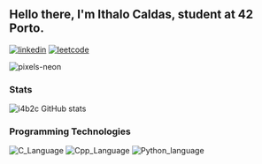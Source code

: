 ## Hello there, I'm Ithalo Caldas, student at 42 Porto.

[![linkedin](https://img.shields.io/badge/LinkedIn-0077B5?style=for-the-badge&logo=linkedin&logoColor=white)](https://www.linkedin.com/in/ithalo-barbosa-caldas-a65218246/)
[![leetcode](https://img.shields.io/badge/-LeetCode-FFA116?style=for-the-badge&logo=LeetCode&logoColor=black)](https://leetcode.com/traiguuhh/)

![pixels-neon](https://github.com/i4b2c/i4b2c/assets/117470349/ab7983b7-a705-4443-bf61-9dc7bee321cf)

### Stats

![i4b2c GitHub stats](https://github-readme-stats.vercel.app/api?username=i4b2c&show_icons=true&theme=radical)

### Programming Technologies

![C_Language](https://img.shields.io/badge/C-00599C?style=for-the-badge&logo=c&logoColor=white)
![Cpp_Language](https://img.shields.io/badge/C%2B%2B-00599C?style=for-the-badge&logo=c%2B%2B&logoColor=white)
![Python_language](https://img.shields.io/badge/Python-3776AB?style=for-the-badge&logo=python&logoColor=white)
